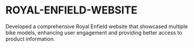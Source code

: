 # ROYAL-ENFIELD-WEBSITE
Developed a comprehensive Royal Enfield website that showcased multiple bike models, enhancing user engagement and providing better access to product information.
